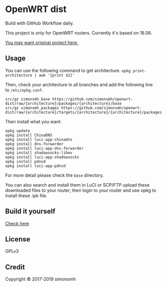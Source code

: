 # OpenWRT dist
Build with GitHub Workflow daily.

This project is only for OpenWRT routers. Currently it's based on 18.06.

[You may want original project here.](http://openwrt-dist.sourceforge.net)

## Usage
You can use the following command to get architecture.
`opkg print-architecture | awk '{print $2}'`

Then, check your architecture in all branches and add the following line to `/etc/opkg.conf`.
```
src/gz simonsmh_base https://github.com/simonsmh/openwrt-dist/raw/{architecture}/packages/{architecture}/base
src/gz simonsmh_packages https://github.com/simonsmh/openwrt-dist/raw/{architecture}/targets/{architecture}/{architecture}/packages
```

Then install what you want.
```
opkg update
opkg install ChinaDNS
opkg install luci-app-chinadns
opkg install dns-forwarder
opkg install luci-app-dns-forwarder
opkg install shadowsocks-libev
opkg install luci-app-shadowsocks
opkg install pdnsd
opkg install luci-app-pdnsd
```
For more detail please check the `base` directory.

You can also search and install them in LuCI or SCP/FTP upload these downloaded files to your router, then login to your router and use opkg to install these .ipk file.

## Build it yourself
[Check here](https://github.com/simonsmh/openwrt-dist/blob/master/.github/workflows/main.yml)

## License
GPLv3

## Credit
Copyright © 2017-2019 simonsmh
